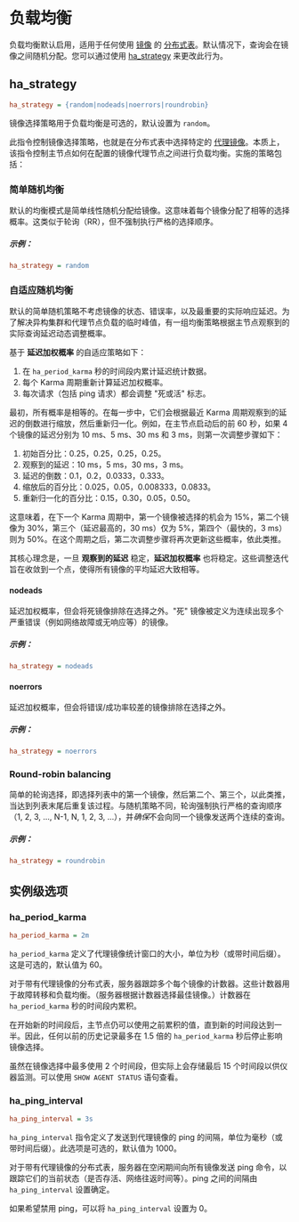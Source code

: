 # 负载均衡

负载均衡默认启用，适用于任何使用 [镜像](../../Creating_a_cluster/Remote_nodes/Mirroring.md) 的 [分布式表](../../Creating_a_table/Creating_a_distributed_table/Creating_a_distributed_table.md)。默认情况下，查询会在镜像之间随机分配。您可以通过使用 [ha_strategy](../../Creating_a_cluster/Remote_nodes/Load_balancing.md) 来更改此行为。

## ha_strategy

```ini
ha_strategy = {random|nodeads|noerrors|roundrobin}
```

镜像选择策略用于负载均衡是可选的，默认设置为 `random`。

此指令控制镜像选择策略，也就是在分布式表中选择特定的 [代理镜像](../../Creating_a_cluster/Remote_nodes/Mirroring.md#代理镜像)。本质上，该指令控制主节点如何在配置的镜像代理节点之间进行负载均衡。实施的策略包括：

### 简单随机均衡

<!-- example conf balancing 1 -->
默认的均衡模式是简单线性随机分配给镜像。这意味着每个镜像分配了相等的选择概率。这类似于轮询（RR），但不强制执行严格的选择顺序。

<!-- intro -->
##### 示例：

<!-- request Example -->
```ini
ha_strategy = random
```
<!-- end -->

### 自适应随机均衡

默认的简单随机策略不考虑镜像的状态、错误率，以及最重要的实际响应延迟。为了解决异构集群和代理节点负载的临时峰值，有一组均衡策略根据主节点观察到的实际查询延迟动态调整概率。

基于 **延迟加权概率** 的自适应策略如下：

1. 在 `ha_period_karma` 秒的时间段内累计延迟统计数据。
2. 每个 Karma 周期重新计算延迟加权概率。
3. 每次请求（包括 ping 请求）都会调整 "死或活" 标志。

最初，所有概率是相等的。在每一步中，它们会根据最近 Karma 周期观察到的延迟的倒数进行缩放，然后重新归一化。例如，在主节点启动后的前 60 秒，如果 4 个镜像的延迟分别为 10 ms、5 ms、30 ms 和 3 ms，则第一次调整步骤如下：

1. 初始百分比：0.25，0.25，0.25，0.25。
2. 观察到的延迟：10 ms，5 ms，30 ms，3 ms。
3. 延迟的倒数：0.1，0.2，0.0333，0.333。
4. 缩放后的百分比：0.025，0.05，0.008333，0.0833。
5. 重新归一化的百分比：0.15，0.30，0.05，0.50。

这意味着，在下一个 Karma 周期中，第一个镜像被选择的机会为 15%，第二个镜像为 30%，第三个（延迟最高的，30 ms）仅为 5%，第四个（最快的，3 ms）则为 50%。在这个周期之后，第二次调整步骤将再次更新这些概率，依此类推。

其核心理念是，一旦 **观察到的延迟** 稳定，**延迟加权概率** 也将稳定。这些调整迭代旨在收敛到一个点，使得所有镜像的平均延迟大致相等。

<!-- example conf balancing 2 -->
#### nodeads
延迟加权概率，但会将死镜像排除在选择之外。"死" 镜像被定义为连续出现多个严重错误（例如网络故障或无响应等）的镜像。

<!-- intro -->
##### 示例：

<!-- request Example -->
```ini
ha_strategy = nodeads
```
<!-- end -->

<!-- example conf balancing 3 -->
#### noerrors

延迟加权概率，但会将错误/成功率较差的镜像排除在选择之外。

<!-- intro -->

##### 示例：

<!-- request Example -->

```ini
ha_strategy = noerrors
```
<!-- end -->

### Round-robin balancing

<!-- example conf balancing 4 -->
简单的轮询选择，即选择列表中的第一个镜像，然后第二个、第三个，以此类推，当达到列表末尾后重复该过程。与随机策略不同，轮询强制执行严格的查询顺序（1, 2, 3, ..., N-1, N, 1, 2, 3, ...），并*确保*不会向同一个镜像发送两个连续的查询。

<!-- intro -->
##### 示例：

<!-- request Example -->
```ini
ha_strategy = roundrobin
```
<!-- end -->

## 实例级选项

### ha_period_karma

```ini
ha_period_karma = 2m
```

`ha_period_karma` 定义了代理镜像统计窗口的大小，单位为秒（或带时间后缀）。这是可选的，默认值为 60。

对于带有代理镜像的分布式表，服务器跟踪多个每个镜像的计数器。这些计数器用于故障转移和负载均衡。（服务器根据计数器选择最佳镜像。）计数器在 `ha_period_karma` 秒的时间段内累积。

在开始新的时间段后，主节点仍可以使用之前累积的值，直到新的时间段达到一半。因此，任何以前的历史记录最多在 1.5 倍的 `ha_period_karma` 秒后停止影响镜像选择。

虽然在镜像选择中最多使用 2 个时间段，但实际上会存储最后 15 个时间段以供仪器监测。可以使用 `SHOW AGENT STATUS` 语句查看。

### ha_ping_interval

```ini
ha_ping_interval = 3s
```

`ha_ping_interval` 指令定义了发送到代理镜像的 ping 的间隔，单位为毫秒（或带时间后缀）。此选项是可选的，默认值为 1000。

对于带有代理镜像的分布式表，服务器在空闲期间向所有镜像发送 ping 命令，以跟踪它们的当前状态（是否存活、网络往返时间等）。ping 之间的间隔由 `ha_ping_interval` 设置确定。

如果希望禁用 ping，可以将 `ha_ping_interval` 设置为 0。

<!-- proofread -->
